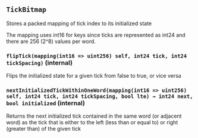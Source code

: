 ## `TickBitmap`

Stores a packed mapping of tick index to its initialized state


The mapping uses int16 for keys since ticks are represented as int24 and there are 256 (2^8) values per word.


### `flipTick(mapping(int16 => uint256) self, int24 tick, int24 tickSpacing)` (internal)

Flips the initialized state for a given tick from false to true, or vice versa




### `nextInitializedTickWithinOneWord(mapping(int16 => uint256) self, int24 tick, int24 tickSpacing, bool lte) → int24 next, bool initialized` (internal)

Returns the next initialized tick contained in the same word (or adjacent word) as the tick that is either
to the left (less than or equal to) or right (greater than) of the given tick





